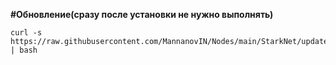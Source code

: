**#Обновление(сразу после установки не нужно выполнять)**
```
curl -s https://raw.githubusercontent.com/MannanovIN/Nodes/main/StarkNet/update_starknet.sh | bash
```
